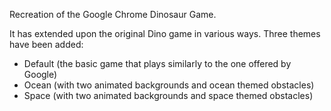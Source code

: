 Recreation of the Google Chrome Dinosaur Game. 

It has extended upon the original Dino game in various ways. Three themes have been added:
- Default (the basic game that plays similarly to the one offered by Google)
- Ocean (with two animated backgrounds and ocean themed obstacles)
- Space (with two animated backgrounds and space themed obstacles) 

